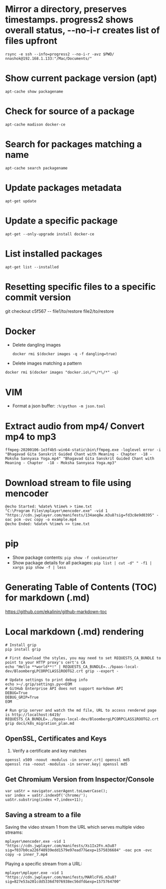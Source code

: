 # Mirror a directory, preserves timestamps. progress2 shows overall status, --no-i-r creates list of files upfront
```
rsync -e ssh --info=progress2 --no-i-r -avz $PWD/ nnashok@192.168.1.133:"/Mac/Documents/"
```

# Show current package version (apt)
```
apt-cache show packagename
```

# Check for source of a package
```
apt-cache madison docker-ce
```

# Search for packages matching a name
```
apt-cache search packagename
```

# Update packages metadata
```
apt-get update
```

# Update a specific package
```
apt-get --only-upgrade install docker-ce
```

# List installed packages
```
apt-get list --installed
```

# Resetting specific files to a specific commit version
git checkout c5f567 -- file1/to/restore file2/to/restore

# Docker
* Delete dangling images
    ```
    docker rmi $(docker images -q -f dangling=true)
    ```
* Delete images matching a pattern
```
docker rmi $(docker images "docker.io\/*\/*\/*" -q)
```

# VIM
* Format a json buffer: `:%!python -m json.tool`

# Extract audio from mp4/ Convert mp4 to mp3
`ffmpeg-20200106-1e3f4b5-win64-static\bin\ffmpeg.exe -loglevel error -i "Bhagavad Gita Sanskrit Guided Chant with Meaning - Chapter  -18 - Moksha Sannyasa Yoga.mp4" "Bhagavad Gita Sanskrit Guided Chant with Meaning - Chapter  -18 - Moksha Sannyasa Yoga.mp3"`

# Download stream to file using mencoder
```
@echo Started: %date% %time% > time.txt
"C:\Program Files\mplayer\mencoder.exe" -vid 1 "https://cdn.jwplayer.com/manifests/134aeq8w.m3u8?sig=fd3c8e9d0395" -oac pcm -ovc copy -o example.mp4
@echo Ended: %date% %time% >> time.txt
```

# pip
* Show package contents: `pip show -f cookiecutter`
* Show package details for all packages: `pip list | cut -d" " -f1 | xargs pip show -f | less`

# Generating Table of Contents (TOC) for markdown (.md)
https://github.com/ekalinin/github-markdown-toc

# Local markdown (.md) rendering
```
# Install grip
pip install grip

# First download the styles, you may need to set REQUESTS_CA_BUNDLE to point to your HTTP proxy's cert's CA
echo "Hello **world**!" | REQUESTS_CA_BUNDLE=../bpaas-local-dev/BloombergLPCORPCLASS1ROOTG2.crt grip --export -

# Update settings to print debug info
echo >~/.grip/settings.py<<EOM
# GitHub Enterprise API does not support markdown API
DEBUG=True
DEBUG_GRIP=True
EOM

# Run grip server and watch the md file, URL to access rendered page is http://localhost:6419/
REQUESTS_CA_BUNDLE=../bpaas-local-dev/BloombergLPCORPCLASS1ROOTG2.crt grip docs/k8s_migration_plan.md
```


## OpenSSL, Certificates and Keys
1. Verify a certificate and key matches

```
openssl x509 -noout -modulus -in server.crt| openssl md5
openssl rsa -noout -modulus -in server.key| openssl md5
```

## Get Chromium Version from Inspector/Console
```
var uaStr = navigator.userAgent.toLowerCase();
var index = uaStr.indexOf('chrome/');
uaStr.substring(index +7,index+11);
```

## Saving a stream to a file
Saving the video stream 1 from the URL which serves multiple video streams:
```
mplayer\mencoder.exe -vid 1 "https://cdn.jwplayer.com/manifests/Xs1Ix2Fn.m3u8?sig=f037b0ca226f48939edd1579e97ead77&exp=1575836684" -oac pcm -ovc copy -o inner_7.mp4
```
Playing a specific stream from a URL:
```
mplayer\mplayer.exe -vid 1 "https://cdn.jwplayer.com/manifests/MARlcFVG.m3u8?sig=827e53a201cdd5336d7076938ec56dfd&exp=1575764700"
```
